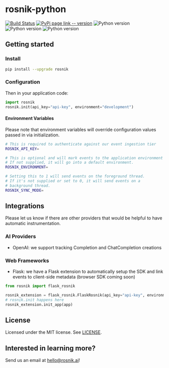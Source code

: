 # rosnik-python

[![Build Status](https://github.com/rosnik-ai/rosnik-python/actions/workflows/test.yaml/badge.svg)](https://github.com/rosnik-ai/rosnik-python/actions/workflows/ci.yaml)
[![PyPi page link -- version](https://img.shields.io/pypi/v/rosnik.svg)](https://pypi.python.org/pypi/rosnik)
![Python version](https://img.shields.io/badge/python-3.10-blue)
![Python version](https://img.shields.io/badge/python-3.11-blue)
![Python version](https://img.shields.io/badge/python-3.12-blue)


## Getting started

### Install

```sh
pip install --upgrade rosnik
```

### Configuration

Then in your application code:

```py
import rosnik
rosnik.init(api_key="api-key", environment="development")
```

#### Environment Variables

Please note that environment variables will override configuration values passed in via initialization.

```sh
# This is required to authenticate against our event ingestion tier
ROSNIK_API_KEY=

# This is optional and will mark events to the application environment (e.g. development, staging, production).
# If not supplied, it will go into a default environment.
ROSNIK_ENVIRONMENT=

# Setting this to 1 will send events on the foreground thread.
# If it's not supplied or set to 0, it will send events on a 
# background thread.
ROSNIK_SYNC_MODE=
```

## Integrations

Please let us know if there are other providers that would be helpful to have automatic instrumentation.

### AI Providers

* OpenAI: we support tracking Completion and ChatCompletion creations

### Web Frameworks

* Flask: we have a Flask extension to automatically setup the SDK and link events to client-side metadata (browser SDK coming soon)

```py
from rosnik import flask_rosnik

rosnik_extension = flask_rosnik.FlaskRosnik(api_key="api-key", environment="development")
# rosnik.init happens here
rosnik_extension.init_app(app)
```

## License

Licensed under the MIT license. See [LICENSE](./LICENSE).

## Interested in learning more?

Send us an email at hello@rosnik.ai!